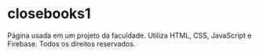 # closebooks1
Página usada em um projeto da faculdade. Utiliza HTML, CSS, JavaScript e Firebase.
Todos os direitos reservados. 
